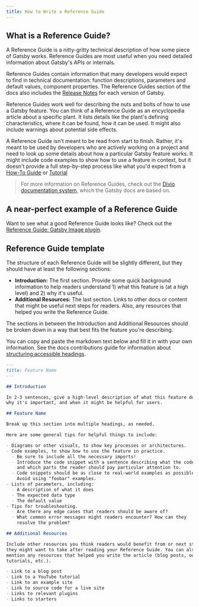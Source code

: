 ```yaml
---
title: How to Write a Reference Guide
---
```


## What is a Reference Guide?

A Reference Guide is a nitty-gritty technical description of how some piece of Gatsby works. Reference Guides are most useful when you need detailed information about Gatsby's APIs or internals.

Reference Guides contain information that many developers would expect to find in technical documentation: function descriptions, parameters and default values, component properties. The Reference Guides section of the docs also includes the [Release Notes](/docs/reference/release-notes/) for each version of Gatsby.

Reference Guides work well for describing the nuts and bolts of how to use a Gatsby feature. You can think of a Reference Guide as an encyclopedia article about a specific plant. It lists details like the plant's defining characteristics, where it can be found, how it can be used. It might also include warnings about potential side effects.

A Reference Guide isn't meant to be read from start to finish. Rather, it's meant to be used by developers who are actively working on a project and need to look up some details about how a particular Gatsby feature works. It might include code examples to show how to use a feature in context, but it doesn't provide a full step-by-step process like what you'd expect from a [How-To Guide](/contributing/docs-contributions/how-to-write-a-how-to-guide) or [Tutorial](/contributing/docs-contributions/how-to-write-a-tutorial)

> For more information on Reference Guides, check out the [Divio documentation system](https://documentation.divio.com/reference-guides/), which the Gatsby docs are based on.

## A near-perfect example of a Reference Guide

Want to see what a good Reference Guide looks like? Check out the [Reference Guide: Gatsby Image plugin](/docs/reference/built-in-components/gatsby-plugin-image/).

## Reference Guide template

The structure of each Reference Guide will be slightly different, but they should have at least the following sections:

- **Introduction:** The first section. Provide some quick background information to help readers understand 1) what this feature is (at a high level) and 2) why it's useful.
- **Additional Resources:** The last section. Links to other docs or content that might be useful next steps for readers. Also, any resources that helped you write the Reference Guide.

The sections in between the Introduction and Additional Resources should be broken down in a way that best fits the feature you're describing.

You can copy and paste the markdown text below and fill it in with your own information. See the docs contributions guide for information about [structuring accessible headings](/contributing/docs-contributions#headings).

```markdown
---
title: Feature Name
---

## Introduction

In 2-3 sentences, give a high-level description of what this feature does,
why it's important, and when it might be helpful for users.

## Feature Name

Break up this section into multiple headings, as needed.

Here are some general tips for helpful things to include:

- Diagrams or other visuals, to show key processes or architectures.
- Code examples, to show how to use the feature in practice.
  - Be sure to include all the necessary imports!
  - Introduce the code snippet with a sentence describing what the code does
    and which parts the reader should pay particular attention to.
  - Code snippets should be as close to real-world examples as possible.
    Avoid using "foobar" examples.
- Lists of parameters, including:
  - A description of what it does
  - The expected data type
  - The default value
- Tips for troubleshooting.
  - Are there any edge cases that readers should be aware of?
  - What common error messages might readers encounter? How can they
    resolve the problem?

## Additional Resources

Include other resources you think readers would benefit from or next steps
they might want to take after reading your Reference Guide. You can also
mention any resources that helped you write the article (blog posts, outside
tutorials, etc.).

- Link to a blog post
- Link to a YouTube tutorial
- Link to an example site
- Link to source code for a live site
- Links to relevant plugins
- Links to starters
```
